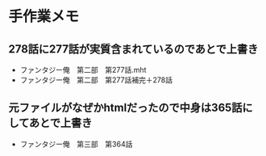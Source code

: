 # 手作業メモ

## 278話に277話が実質含まれているのであとで上書き

- ファンタジー俺　第二部　第277話.mht
- ファンタジー俺　第二部　第277話補完＋278話

## 元ファイルがなぜかhtmlだったので中身は365話にしてあとで上書き

- ファンタジー俺　第三部　第364話
